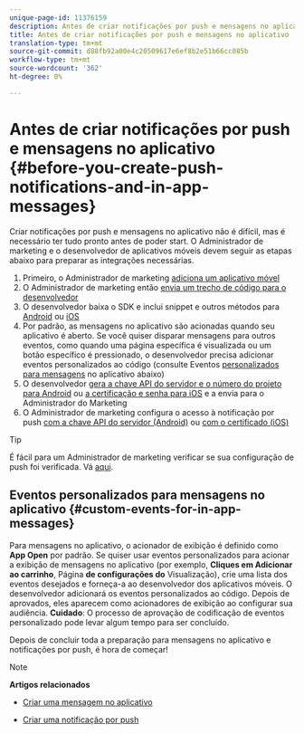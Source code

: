 ```yaml
---
unique-page-id: 11376159
description: Antes de criar notificações por push e mensagens no aplicativo - Documentos do Marketing - Documentação do produto
title: Antes de criar notificações por push e mensagens no aplicativo
translation-type: tm+mt
source-git-commit: d88fb92a00e4c20509617e6ef8b2e51b66cc085b
workflow-type: tm+mt
source-wordcount: '362'
ht-degree: 0%

---
```



# Antes de criar notificações por push e mensagens no aplicativo {#before-you-create-push-notifications-and-in-app-messages}

Criar notificações por push e mensagens no aplicativo não é difícil, mas é necessário ter tudo pronto antes de poder start. O Administrador de marketing e o desenvolvedor de aplicativos móveis devem seguir as etapas abaixo para preparar as integrações necessárias.

1. Primeiro, o Administrador de marketing [adiciona um aplicativo móvel](add-a-mobile-app.md)
1. O Administrador de marketing então [envia um trecho de código para o desenvolvedor](send-sdk-code-to-a-developer.md)
1. O desenvolvedor baixa o SDK e inclui snippet e outros métodos para [Android](http://developers.marketo.com/documentation/mobile/installation-instructions-on-android/) ou [iOS](http://developers.marketo.com/documentation/mobile/installation-instructions-on-ios/)
1. Por padrão, as mensagens no aplicativo são acionadas quando seu aplicativo é aberto. Se você quiser disparar mensagens para outros eventos, como quando uma página específica é visualizada ou um botão específico é pressionado, o desenvolvedor precisa adicionar eventos personalizados ao código (consulte Eventos [personalizados para mensagens](#CustomEvents) no aplicativo abaixo)
1. O desenvolvedor [gera a chave API do servidor e o número do projeto para Android](http://developers.marketo.com/documentation/mobile/enabling-push-notifications-on-android/) ou [a certificação e senha para iOS](http://developers.marketo.com/documentation/mobile/enabling-push-notifications-on-ios/) e a envia para o Administrador do Marketing
1. O Administrador de marketing configura o acesso à notificação por push [com a chave API do servidor (Android)](configure-mobile-app-android-push-access.md) ou [com o certificado (iOS)](configure-mobile-app-ios-push-access.md)

>[!TIP]
>
>É fácil para um Administrador de marketing verificar se sua configuração de push foi verificada. Vá [aqui](verify-push-configuration.md).

## Eventos personalizados para mensagens no aplicativo {#custom-events-for-in-app-messages}

Para mensagens no aplicativo, o acionador de exibição é definido como **App Open** por padrão. Se quiser usar eventos personalizados para acionar a exibição de mensagens no aplicativo (por exemplo, **Cliques em Adicionar ao carrinho**, Página **de configurações do** Visualização), crie uma lista dos eventos desejados e forneça-a ao desenvolvedor dos aplicativos móveis. O desenvolvedor adicionará os eventos personalizados ao código. Depois de aprovados, eles aparecem como acionadores de exibição ao configurar sua audiência. **Cuidado**: O processo de aprovação de codificação de eventos personalizado pode levar algum tempo para ser concluído.

Depois de concluir toda a preparação para mensagens no aplicativo e notificações por push, é hora de começar!

>[!NOTE]
>
>**Artigos relacionados**
>
>* [Criar uma mensagem no aplicativo](http://docs.marketo.com/display/docs/create+an+in-app+message)
   >
   >
* [Criar uma notificação por push](../../../product-docs/mobile-marketing/push-notifications/create-a-push-notification.md)

>



